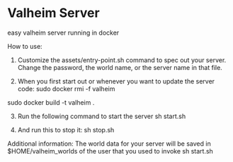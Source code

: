 # Valheim Server

easy valheim server running in docker

How to use: 

1. Customize the assets/entry-point.sh command to spec out your server.
Change the password, the world name, or the server name in that file.

2. When you first start out or whenever you want to update the server code:
sudo docker rmi -f valheim

sudo docker build -t valheim .

3. Run the following command to start the server
sh start.sh

4. And run this to stop it:
sh stop.sh

Additional information:
The world data for your server will be saved in $HOME/valheim_worlds of 
the user that you used to invoke sh start.sh


